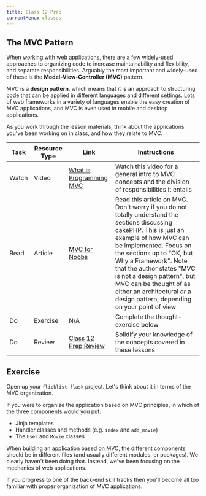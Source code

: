```yaml
---
title: Class 12 Prep
currentMenu: classes
---
```


## The MVC Pattern

When working with web applications, there are a few widely-used approaches to organizing code to increase maintainability and flexibility, and separate responsibilities. Arguably the most important and widely-used of these is the **Model-View-Controller (MVC)** pattern.

MVC is a **design pattern**, which means that it is an approach to structuring code that can be applied in different languages and different settings. Lots of web frameworks in a variety of languages enable the easy creation of MVC applications, and MVC is even used in mobile and desktop applications.

As you work through the lesson materials, think about the applications you've been working on in class, and how they relate to MVC.

Task | Resource Type | Link | Instructions
|----|---------------|------|-------------|
Watch | Video | [What is Programming MVC](https://www.youtube.com/watch?v=1IsL6g2ixak) | Watch this video for a general intro to MVC concepts and the division of responsibilities it entails 
Read | Article | [MVC for Noobs](https://code.tutsplus.com/tutorials/mvc-for-noobs--net-10488) | Read this article on MVC. Don't worry if you do not totally understand the sections discussing cakePHP. This is just an example of how MVC can be implemented. Focus on the sections up to "OK, but Why a Framework". Note that the author states "MVC is not a design pattern", but MVC can be thought of as either an architectural *or* a design pattern, depending on your point of view
Do | Exercise | N/A | Complete the thought-exercise below
Do | Review | [Class 12 Prep Review](review.html) | Solidify your knowledge of the concepts covered in these lessons

## Exercise

Open up your `flicklist-flask` project. Let's think about it in terms of the MVC organization.

If you were to organize the application based on MVC principles, in which of the three components would you put:
- Jinja templates
- Handler classes and methods (e.g. `index` and `add_movie`)
- The `User` and `Movie` classes

<aside class="aside-note" markdown="1">
When building an application based on MVC, the different components should be in different files (and usually different modules, or packages). We clearly haven't been doing that. Instead, we've been focusing on the mechanics of web applications.

If you progress to one of the back-end skill tracks then you'll become all too familiar with proper organization of MVC applications.
</aside>
